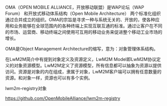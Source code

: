 OMA（OPEN MOBILE ALLIANCE，开放移动联盟）是WAP论坛（WAP Forum） 和开放式移动体系结构（Open Mobile Architecture） 两个标准化组织通过合并成立的组织。OMA的宗旨是寻求一种与系统无关的、开放的，使各种应用和业务能够在全球范围内的各种终端上实现互联互通的标准。通过让客户在不同的市场、运营商、移动终端之间使用可互用的移动业务来促进整个移动工业市场的增长。



OMA是Object Management Architecture的缩写，意为：对象管理体系结构。





在LwM2M简介中有提到对象定义及资源定义，LwM2M Model即LwM2M协议定义的对象资源模型。LwM2M定义了资源模型，所有信息都可以抽象为资源以提供访问。资源是对象的内在组成，隶属于对象，LwM2M客户端可以拥有任意数量的资源。和对象一样，资源也可以有多个实例。



lwm2m-registry对象

https://github.com/OpenMobileAlliance/lwm2m-registry